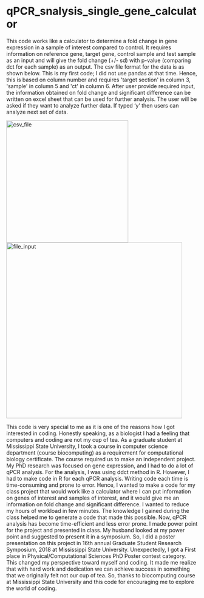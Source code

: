 # qPCR_snalysis_single_gene_calculator
This code works like a calculator to determine a fold change in gene expression in a sample of interest compared to control. It requires information on reference gene, target gene, control sample and test sample as an input and will give the fold change (+/- sd) with p-value (comparing dct for each sample) as an output. The csv file format for the data is as shown below. This is my first code; I did not use pandas at that time. Hence, this is based on column number and requires 'target section' in column 3, 'sample' in column 5 and 'ct' in column 6. After user provide required input, the information obtained on fold change and significant difference can be written on excel sheet that can be used for further analysis. The user will be asked if they want to analyze further data. If typed ‘y’ then users can analyze next set of data.


<img width="321" alt="csv_file" src="https://github.com/Laxmi-Dhungel/qPCR_snalysis_single_gene_calculator/assets/154451345/9367b811-a4ac-4edc-b6ee-986cea017ca6">

<img width="463" alt="file_input" src="https://github.com/Laxmi-Dhungel/qPCR_snalysis_single_gene_calculator/assets/154451345/d9995901-0136-4f54-ad41-0067d2ad3f91">




This code is very special to me as it is one of the reasons how I got interested in coding. Honestly speaking, as a biologist I had a feeling that computers and coding are not my cup of tea. As a graduate student at Mississippi State University, I took a course in computer science department (course biocomputing) as a requirement for computational biology certificate. The course required us to make an independent project. My PhD research was focused on gene expression, and I had to do a lot of qPCR analysis. For the analysis, I was using ddct method in R. However, I had to make code in R for each qPCR analysis. Writing code each time is time-consuming and prone to error. Hence, I wanted to make a code for my class project that would work like a calculator where I can put information on genes of interest and samples of interest, and it would give me an information on fold change and significant difference. I wanted to reduce my hours of workload in few minutes. The knowledge I gained during the class helped me to generate a code that made this possible. Now, qPCR analysis has become time-efficient and less error prone. I made power point for the project and presented in class. My husband looked at my power point and suggested to present it in a symposium. So, I did a poster presentation on this project in 16th annual Graduate Student Research Symposium, 2018 at Mississippi State University. Unexpectedly, I got a First place in Physical/Computational Sciences PhD Poster contest category. This changed my perspective toward myself and coding. It made me realize that with hard work and dedication we can achieve success in something that we originally felt not our cup of tea. So, thanks to biocomputing course at Mississippi State University and this code for encouraging me to explore the world of coding.
